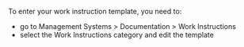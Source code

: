 To enter your work instruction template, you need to:

- go to Management Systems \> Documentation \> Work Instructions
- select the Work Instructions category and edit the template
